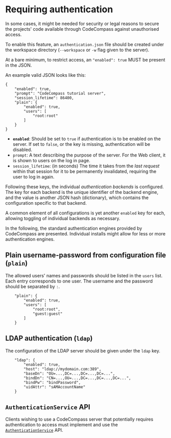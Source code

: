 Requiring authentication
========================

In some cases, it might be needed for security or legal reasons to secure the
projects' code available through CodeCompass against unauthorised access.

To enable this feature, an `authentication.json` file should be created under
the workspace directory (`--workspace` or `-w` flag given to the server).

At a bare minimum, to restrict access, an `"enabled": true` MUST be present
in the JSON.

An example valid JSON looks like this:

~~~~{.json}
{
    "enabled": true,
    "prompt": "CodeCompass tutorial server",
    "session_lifetime": 86400,
    "plain": {
        "enabled": true,
        "users": [
            "root:root"
        ]
    }
}
~~~~

 * **`enabled`**: Should be set to `true` if authentication is to be enabled
   on the server. If set to `false`, or the key is missing, authentication will
   be disabled.
 * `prompt`: A text describing the purpose of the server. For the Web client,
   it is shown to users on the log in page.
 * `session_lifetime`: (in seconds) The time it takes from the *last request*
   within that session for it to be permanently invalidated, requiring the
   user to log in again.

Following these keys, the individual *authentication backends* is configured.
The key for each backend is the unique identifier of the backend engine, and
the value is another JSON hash (dictionary), which contains the configuration
specific to that backend.

A common element of all configurations is yet another `enabled` key for each,
allowing toggling of individual backends as necessary.

In the following, the standard authentication engines provided by CodeCompass
are presented. Individual installs might allow for less or more authentication
engines.

Plain username-password from configuration file (`plain`)
---------------------------------------------------------

The allowed users' names and passwords should be listed in the `users`
list. Each entry corresponds to one user. The username and the password should
be separated by `:`.

~~~~{.json}
    "plain": {
        "enabled": true,
        "users": [
            "root:root",
            "guest:guest"
        ]
    }
~~~~

LDAP authentication (`ldap`)
---------------------------------------------------------

The configuration of the LDAP server should be given under the `ldap` key.

~~~~{.json}
    "ldap": {
        "enabled": true,
        "host": "ldap://mydomain.com:389",
        "baseDn": "OU=...,DC=...,DC=...,DC=...",
        "bindDn": "CN=...,OU=...,DC=...,DC=...,DC=...",
        "bindPw": "bindPassword",
        "uidAttr": "sAMAccountName"
    }
~~~~



`AuthenticationService` API
---------------------------

Clients wishing to use a CodeCompass server that potentially requires
authentication to access must implement and use the
[`AuthenticationService`](/service/authentication/authentication.thrift) API.
